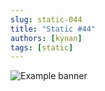 ```yaml
---
slug: static-044
title: "Static #44"
authors: [kynan]
tags: [static]
---
```


![Example banner](/img/stories/static/044.png)
